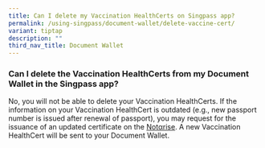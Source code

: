 ```yaml
---
title: Can I delete my Vaccination HealthCerts on Singpass app?
permalink: /using-singpass/document-wallet/delete-vaccine-cert/
variant: tiptap
description: ""
third_nav_title: Document Wallet
---
```

<h3>Can I delete the Vaccination HealthCerts from my Document Wallet in the Singpass app?</h3>
<p>No, you will not be able to delete your Vaccination HealthCerts. If the
information on your Vaccination HealthCert is outdated (e.g., new passport
number is issued after renewal of passport), you may request for the issuance
of an updated certificate on the&nbsp;<a href="http://notarise.gov.sg/" rel="noopener" target="_blank"><u>Notαrise</u></a>. A new Vaccination HealthCert
will be sent to your Document Wallet.</p>